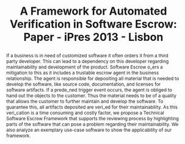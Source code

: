 ---
abstract: If a business is in need of customized software it often orders it from
  a third party developer. This can lead to a dependency on this developer regarding
  maintainability and development of the product. Software Escrow o_ers a mitigation
  to this as it includes a trustable escrow agent in the business relationship. The
  agent is responsible for depositing all material that is needed to develop the software,
  like source code, documentation, and licenses for software artifacts. If a prede_ned
  trigger event occurs, the agent is obliged to hand out the objects to the customer.
  Thus the material needs to be of a quality that allows the customer to further maintain
  and develop the software. To guarantee this, all artifacts deposited are veri_ed
  for their maintainability. As this veri_cation is a time consuming and costly factor,
  we propose a Technical Software Escrow Framework that supports the reviewing process
  by highlighting parts of the software that can pose a problem regarding their maintainability.
  We also analyze an exemplary use-case software to show the applicability of our
  framework.
creators:
- Rauber, Andreas
- Draws, Daniel
- Binder, Johannes
- Kolany, Barbara
- Strodl, Stephan
- Weigl, Elisabeth
date: null
document_url: https://services.phaidra.univie.ac.at/api/object/o:377372/download
grand_parent: iPRES
institutions: []
keywords:
- software escrow
- software quality
- evaluation
- verication framework
- case study
- lisbon
landing_page_url: https://phaidra.univie.ac.at/o:377372
language: eng
layout: publication
license: CC BY-SA 2.0 AT
notes_url: null
parent: iPRES 2013
presentation_url: null
size: 386097
source_name: iPRES
title: 'A Framework for Automated Verification in Software Escrow: Paper - iPres 2013
  -  Lisbon'
type: paper
year: 2013
---